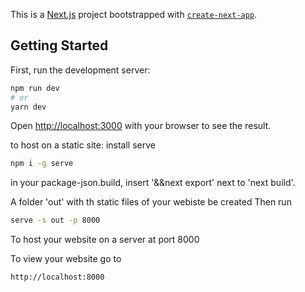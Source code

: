 This is a [Next.js](https://nextjs.org/) project bootstrapped with [`create-next-app`](https://github.com/vercel/next.js/tree/canary/packages/create-next-app).

## Getting Started

First, run the development server:

```bash
npm run dev
# or
yarn dev
```

Open [http://localhost:3000](http://localhost:3000) with your browser to see the result.

to host on a static site:
install serve 
```bash
npm i -g serve
```
in your package-json.build, insert '&&next export' next to 'next build'.

A folder 'out'  with th static files of your webiste be created
Then run
```bash
serve -s out -p 8000
```
To host your website on a server at port 8000

To view your website go to
```bash
http://localhost:8000
```
